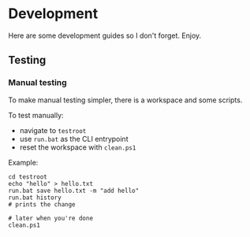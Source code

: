 # Development

Here are some development guides so I don't forget. Enjoy.

## Testing

### Manual testing

To make manual testing simpler, there is a workspace and some scripts.

To test manually:
- navigate to `testroot`
- use `run.bat` as the CLI entrypoint
- reset the workspace with `clean.ps1`

Example:
```
cd testroot
echo "hello" > hello.txt
run.bat save hello.txt -m "add hello"
run.bat history
# prints the change

# later when you're done
clean.ps1
```
